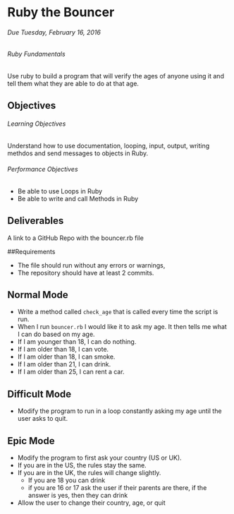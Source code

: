 # Ruby the Bouncer
###### Due Tuesday, February 16, 2016
###### Ruby Fundamentals
Use ruby to build a program that will verify the ages of anyone using it and tell them what they are able to do at that age.

## Objectives
###### Learning Objectives
Understand how to use documentation, looping, input, output, writing methdos and send messages to objects in Ruby.
###### Performance Objectives
* Be able to use Loops in Ruby
* Be able to write and call Methods in Ruby

## Deliverables
A link to a GitHub Repo with the bouncer.rb file

##Requirements
* The file should run without any errors or warnings,
* The repository should have at least 2 commits.

## Normal Mode
* Write a method called `check_age` that is called every time the script is run.
* When I run `bouncer.rb` I would like it to ask my age. It then tells me what I can do based on my age.
* If I am younger than 18, I can do nothing.
* If I am older than 18, I can vote.
* If I am older than 18, I can smoke.
* If I am older than 21, I can drink.
* If I am older than 25, I can rent a car.

## Difficult Mode
* Modify the program to run in a loop constantly asking my age until the user asks to quit.

## Epic Mode
* Modify the program to first ask your country (US or UK).
* If you are in the US, the rules stay the same.
* If you are in the UK, the rules will change slightly.
  * If you are 18 you can drink
  * if you are 16 or 17 ask the user if their parents are there, if the answer is yes, then they can drink
* Allow the user to change their country, age, or quit
